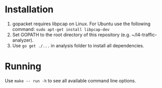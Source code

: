 # Installation
1. gopacket requires libpcap on Linux. For Ubuntu use the following command: `sudo apt-get install libpcap-dev`
2. Set GOPATH to the root directory of this repository (e.g. ~/l4-traffic-analyzer).
3. Use `go get ./...` in analysis folder to install all dependencies.

# Running
Use `make -- run -h` to see all available command line options.